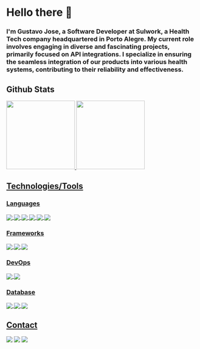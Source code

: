 # Hello there 👋

### I'm Gustavo Jose, a Software Developer at Sulwork, a Health Tech company headquartered in Porto Alegre. My current role involves engaging in diverse and fascinating projects, primarily focused on API integrations. I specialize in ensuring the seamless integration of our products into various health systems, contributing to their reliability and effectiveness.

## Github Stats
<div>
  <a href="https://github.com/gustavojms">
    <img height="180em" src="https://github-readme-stats.vercel.app/api?username=gustavojms&show_icons=true&theme=omni"/>
    <img height="180em" src="https://github-readme-stats.vercel.app/api/top-langs/?username=gustavojms&layout=compact&theme=omni&langs_count=6"/>
</div>

  ## Technologies/Tools
  
  ### Languages
  <div style="display: inline_block">
    <img align="center" src="https://img.shields.io/badge/Java-ED8B00?style=for-the-badge&logo=openjdk&logoColor=white"/>
    <img align="center" src="https://img.shields.io/badge/TypeScript-007ACC?style=for-the-badge&logo=typescript&logoColor=white"/>
    <img align="center" src="https://img.shields.io/badge/go-%2300ADD8.svg?style=for-the-badge&logo=go&logoColor=white"/>
    <img align="center" src="https://img.shields.io/badge/HTML5-E34F26?style=for-the-badge&logo=html5&logoColor=white"/>
    <img align="center" src="https://img.shields.io/badge/CSS3-1572B6?style=for-the-badge&logo=css3&logoColor=white"/>
    <img align="center" src="https://img.shields.io/badge/JavaScript-323330?style=for-the-badge&logo=javascript&logoColor=F7DF1E"/>
    
  </div>
  
   ### Frameworks  
  <div style="display: inline_block">
    <img align="center" src="https://img.shields.io/badge/Spring-6DB33F?style=for-the-badge&logo=spring&logoColor=white"/>
    <img align="center" src="https://img.shields.io/badge/Angular-DD0031?style=for-the-badge&logo=angular&logoColor=white"/>
    <img align="center" src="https://img.shields.io/badge/React-20232A?style=for-the-badge&logo=react&logoColor=61DAFB"/>
  </div>

  ### DevOps
  <div style="display: inline_block">
    <img align="center" src="https://img.shields.io/badge/docker-%230db7ed.svg?style=for-the-badge&logo=docker&logoColor=white"/>
    <img align="center" src="https://img.shields.io/badge/github%20actions-%232671E5.svg?style=for-the-badge&logo=githubactions&logoColor=white"/>
  </div>
  
  ### Database
  <div style="display: inline_block">
    <img align="center" src="https://img.shields.io/badge/Oracle-F80000?style=for-the-badge&logo=Oracle&logoColor=white"/>
    <img align="center" src="https://img.shields.io/badge/PostgreSQL-316192?style=for-the-badge&logo=postgresql&logoColor=white"/>
    <img align="center" src="https://img.shields.io/badge/mysql-4479A1.svg?style=for-the-badge&logo=mysql&logoColor=white"/>
  </div>
  
  ## Contact
  
  <div>
    <a href="https://www.linkedin.com/in/gustavojms/" target="_blank"><img src="https://img.shields.io/badge/LinkedIn-0077B5?style=for-the-badge&logo=linkedin&logoColor=white" target="_blank"></a>
    <a href=mailto:gustavo.josems1@gmail.com target="_blank"><img src="https://img.shields.io/badge/Gmail-D14836?style=for-the-badge&logo=gmail&logoColor=white" target="_blank"></a>
    <a href=mailto:gustavo.joset0@hotmail.com target="_blank"><img src="https://img.shields.io/badge/Hotmail-0078D4?style=for-the-badge&logo=microsoft-outlook&link=mailto:gustavo.joset0@hotmail.com">
    </a>
  </div>
